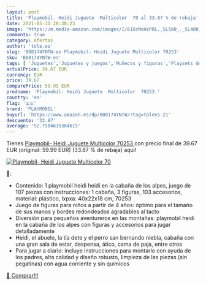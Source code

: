 ```yaml
---
layout: post
title: 'Playmobil- Heidi Juguete  Multicolor  70 al 33.87 % de rebaja'
date: 2021-05-31 20:38:23
image: 'https://m.media-amazon.com/images/I/61XcMxHzPRL._SL500_._SL400_.jpg'
comments: true
category: ofertas
author: 'tole.es'
slug: 'B08174YNTW-es Playmobil- Heidi Juguete Multicolor 70253'
sku: 'B08174YNTW-es'
tags: [ 'Juguetes','Juguetes y juegos','Muñecos y figuras','Playsets de figuras de juguete para niños','playmobil','playmobil-', ]
actualPrice: 39.67 EUR
currency: EUR
price: 39.67
comparePrice: 59.99 EUR
prodname: 'Playmobil- Heidi Juguete  Multicolor  70253 '
country: 'es'
flag: '🇪🇸'
brand: 'PLAYMOBIL'
buyurl: 'https://www.amazon.es/dp/B08174YNTW/?tag=tolees-21'
descuento: '33.87'
average: '52.7584615384615'
---
```


Tienes [Playmobil- Heidi Juguete  Multicolor  70253 ](https://www.amazon.es/dp/B08174YNTW/?tag=tolees-21) con precio final de  39.67 EUR (original: 59.99 EUR) (33.87 %  de rebaja) aqui!

[![Playmobil- Heidi Juguete  Multicolor  70](https://m.media-amazon.com/images/I/61XcMxHzPRL._SL500_._SL400_.jpg)](https://www.amazon.es/dp/B08174YNTW/?tag=tolees-21)

🔎:

- Contenido: 1 playmobil heidi heidi en la cabaña de los alpes, juego de 107 piezas con instrucciones: 1 cabaña, 3 figuras, 103 accesorios, material: plástico, lxpxa: 40x22x18 cm, 70253
- Juego de figuras para niños a partir de 4 años: óptimo para el tamaño de sus manos y bordes redondeados agradables al tacto
- Diversión para pequeños aventureros en las montañas: playmobil heidi en la cabaña de los alpes con figuras y accesorios para jugar detalladamente
- Heidi, el abuelo, la tía dete y el perro san bernando niebla, cabaña con una gran sala de estar, despensa, ático, cama de paja, entre otros
- Para jugar a diario: incluye instrucciones para montarlo con ayuda de los padres, alta calidad y diseño robusto, limpieza de las piezas (sin pegatinas) con agua corriente y sin químicos

[🛒 Comprar!!!](https://www.amazon.es/dp/B08174YNTW/?tag=tolees-21)
